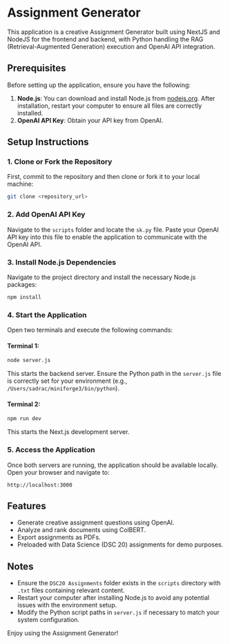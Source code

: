 # Assignment Generator

This application is a creative Assignment Generator built using NextJS and NodeJS for the frontend and backend, with Python handling the RAG (Retrieval-Augmented Generation) execution and OpenAI API integration.

## Prerequisites

Before setting up the application, ensure you have the following:

1. **Node.js**: You can download and install Node.js from [nodejs.org](https://nodejs.org/en). After installation, restart your computer to ensure all files are correctly installed.
2. **OpenAI API Key**: Obtain your API key from OpenAI.

## Setup Instructions

### 1. Clone or Fork the Repository
First, commit to the repository and then clone or fork it to your local machine:
```bash
git clone <repository_url>
```

### 2. Add OpenAI API Key
Navigate to the `scripts` folder and locate the `sk.py` file. Paste your OpenAI API key into this file to enable the application to communicate with the OpenAI API.

### 3. Install Node.js Dependencies
Navigate to the project directory and install the necessary Node.js packages:
```bash
npm install
```

### 4. Start the Application

Open two terminals and execute the following commands:

#### Terminal 1:
```bash
node server.js
```
This starts the backend server. Ensure the Python path in the `server.js` file is correctly set for your environment (e.g., `/Users/sadrac/miniforge3/bin/python`).

#### Terminal 2:
```bash
npm run dev
```
This starts the Next.js development server.

### 5. Access the Application
Once both servers are running, the application should be available locally. Open your browser and navigate to:
```
http://localhost:3000
```

## Features
- Generate creative assignment questions using OpenAI.
- Analyze and rank documents using ColBERT.
- Export assignments as PDFs.
- Preloaded with Data Science (DSC 20) assignments for demo purposes.

## Notes
- Ensure the `DSC20 Assignments` folder exists in the `scripts` directory with `.txt` files containing relevant content.
- Restart your computer after installing Node.js to avoid any potential issues with the environment setup.
- Modify the Python script paths in `server.js` if necessary to match your system configuration.

Enjoy using the Assignment Generator!

